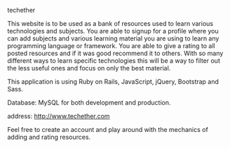 techether

This website is to be used as a bank of resources used to learn various
technologies and subjects. You are able to signup for a profile where you can
add subjects and various learning material you are using to learn any programming language or framework.
You are able to give a rating to all posted resources and if it was good recommend it to others.
With so many different ways to learn specific technologies this will be a way to filter
out the less useful ones and focus on only the best material.

This application is using Ruby on Rails, JavaScript, jQuery, Bootstrap and Sass.

Database: MySQL for both development and production.

address: http://www.techether.com

Feel free to create an account and play around with the
mechanics of adding and rating resources.
